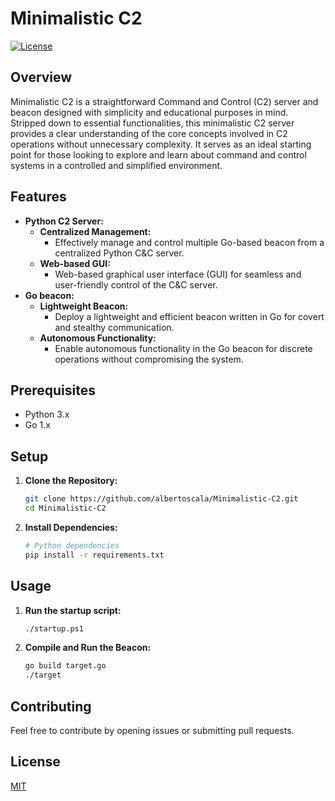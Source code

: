 # Minimalistic C2
[![License](https://img.shields.io/badge/License-MIT-blue.svg)](https://opensource.org/licenses/MIT)

## Overview
Minimalistic C2 is a straightforward Command and Control (C2) server and beacon designed with simplicity and educational purposes in mind. 
Stripped down to essential functionalities, this minimalistic C2 server provides a clear understanding of the core concepts involved in C2 operations without unnecessary complexity. It serves as an ideal starting point for those looking to explore and learn about command and control systems in a controlled and simplified environment.

## Features

- **Python C2 Server:**
    - **Centralized Management:**
        - Effectively manage and control multiple Go-based beacon from a centralized Python C&C server.
    - **Web-based GUI:**
        - Web-based graphical user interface (GUI) for seamless and user-friendly control of the C&C server.
- **Go beacon:**
    - **Lightweight Beacon:**
        - Deploy a lightweight and efficient beacon written in Go for covert and stealthy communication.
    - **Autonomous Functionality:**
        - Enable autonomous functionality in the Go beacon for discrete operations without compromising the system.

## Prerequisites

- Python 3.x
- Go 1.x

## Setup

1. **Clone the Repository:**
   ```bash
   git clone https://github.com/albertoscala/Minimalistic-C2.git
   cd Minimalistic-C2
   ```
2. **Install Dependencies:**
   ```bash
   # Python dependencies
   pip install -r requirements.txt
   ```

## Usage

1. **Run the startup script:**
    ```bash
    ./startup.ps1
    ```

2. **Compile and Run the Beacon:**
    ```bash
    go build target.go
    ./target
    ```

## Contributing

Feel free to contribute by opening issues or submitting pull requests.

## License

[MIT](https://choosealicense.com/licenses/mit/)